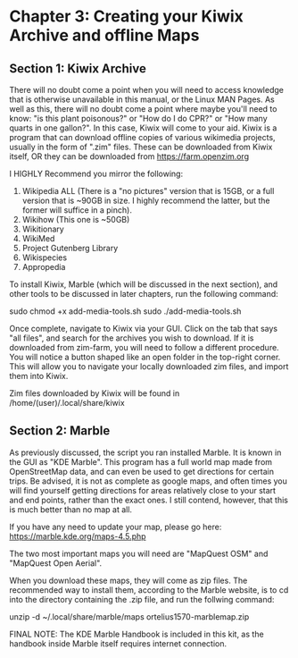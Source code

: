 # Chapter 3: Creating your Kiwix Archive and offline Maps
## Section 1: Kiwix Archive
There will no doubt come a point when you will need to access knowledge that is otherwise unavailable in this manual, or the Linux MAN Pages. As well as 
this, there will no doubt come a point where maybe you'll need to know: "is this plant poisonous?" or "How do I do CPR?" or "How many quarts in one gallon?". In this case, Kiwix will come to your aid. Kiwix is a program that can download offline copies of various wikimedia projects, usually in the form of ".zim" files. These can be downloaded from Kiwix itself, OR they can be downloaded from https://farm.openzim.org 

I HIGHLY Recommend you mirror the following: 
1. Wikipedia ALL (There is a "no pictures" version that is 15GB, or a full version that is ~90GB in size. I highly recommend the latter, but the former will suffice in a pinch). 
2. Wikihow (This one is ~50GB)
3. Wikitionary
4. WikiMed
5. Project Gutenberg Library
6. Wikispecies
7. Appropedia

To install Kiwix, Marble (which will be discussed in the next section), and other tools to be discussed in later chapters, run the following command: 

sudo chmod +x add-media-tools.sh
sudo ./add-media-tools.sh


Once complete, navigate to Kiwix via your GUI. Click on the tab that says "all files", and search for the archives you wish to download. If it is downloaded from zim-farm, you will need to follow a different procedure. You will notice a button shaped like an open folder in the top-right corner. This will allow you to navigate your locally downloaded zim files, and import them into Kiwix. 

Zim files downloaded by Kiwix will be found in /home/(user)/.local/share/kiwix

## Section 2: Marble
As previously discussed, the script you ran installed Marble. It is known in the GUI as "KDE Marble". This program has a full world map made from OpenStreetMap data, and can even be used to get directions for certain trips. Be advised, it is not as complete as google maps, and often times you will find yourself getting directions for areas relatively close to your start and end points, rather than the exact ones. I still contend, however, that this is much better than no map at all. 

If you have any need to update your map, please go here: https://marble.kde.org/maps-4.5.php

The two most important maps you will need are "MapQuest OSM" and "MapQuest Open Aerial". 

When you download these maps, they will come as zip files. The recommended way to install them, according to the Marble website, is to cd into the directory containing the .zip file, and run the follwing command: 

unzip -d ~/.local/share/marble/maps ortelius1570-marblemap.zip

FINAL NOTE: The KDE Marble Handbook is included in this kit, as the handbook inside Marble itself requires internet connection. 


